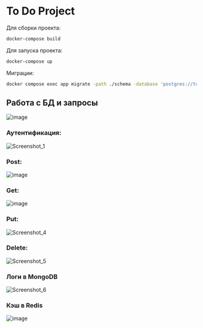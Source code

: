 # To Do Project
Для сборки проекта:

```bash
docker-compose build
```
Для запуска проекта:
```bash
docker-compose up
```

Миграции:
```bash
docker compose exec app migrate -path ./schema -database 'postgres://todo_user:todo_password@postgres:5432/postgres?sslmode=disable' up
```
## Работа с БД и запросы
![image](https://github.com/user-attachments/assets/1aedde5c-c642-4ea4-b5f8-ac653b5358a6)

### Аутентификация:
![Screenshot_1](https://github.com/user-attachments/assets/08af6656-0ea6-4a05-8239-0e2a4a2fb891)


### Post:
![image](https://github.com/user-attachments/assets/3cbde40a-ec31-423c-a730-9a35fe9c2f7f)


### Get:
![image](https://github.com/user-attachments/assets/ad526445-cd7e-4864-8e65-713d4c26426a)


### Put:
![Screenshot_4](https://github.com/user-attachments/assets/022277bf-dad3-4f6e-ba36-b201ac67e6dc)


### Delete:
![Screenshot_5](https://github.com/user-attachments/assets/c440febe-1a83-4e9f-ab67-1038936d9f00)

### Логи в MongoDB
![Screenshot_6](https://github.com/user-attachments/assets/32b60280-a6ab-4169-b475-dc93b12ec925)

### Кэш в Redis 
![image](https://github.com/user-attachments/assets/08ee8300-c304-4e88-8133-4467cb76ad49)
